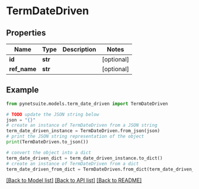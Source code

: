 # TermDateDriven


## Properties

Name | Type | Description | Notes
------------ | ------------- | ------------- | -------------
**id** | **str** |  | [optional] 
**ref_name** | **str** |  | [optional] 

## Example

```python
from pynetsuite.models.term_date_driven import TermDateDriven

# TODO update the JSON string below
json = "{}"
# create an instance of TermDateDriven from a JSON string
term_date_driven_instance = TermDateDriven.from_json(json)
# print the JSON string representation of the object
print(TermDateDriven.to_json())

# convert the object into a dict
term_date_driven_dict = term_date_driven_instance.to_dict()
# create an instance of TermDateDriven from a dict
term_date_driven_from_dict = TermDateDriven.from_dict(term_date_driven_dict)
```
[[Back to Model list]](../README.md#documentation-for-models) [[Back to API list]](../README.md#documentation-for-api-endpoints) [[Back to README]](../README.md)


